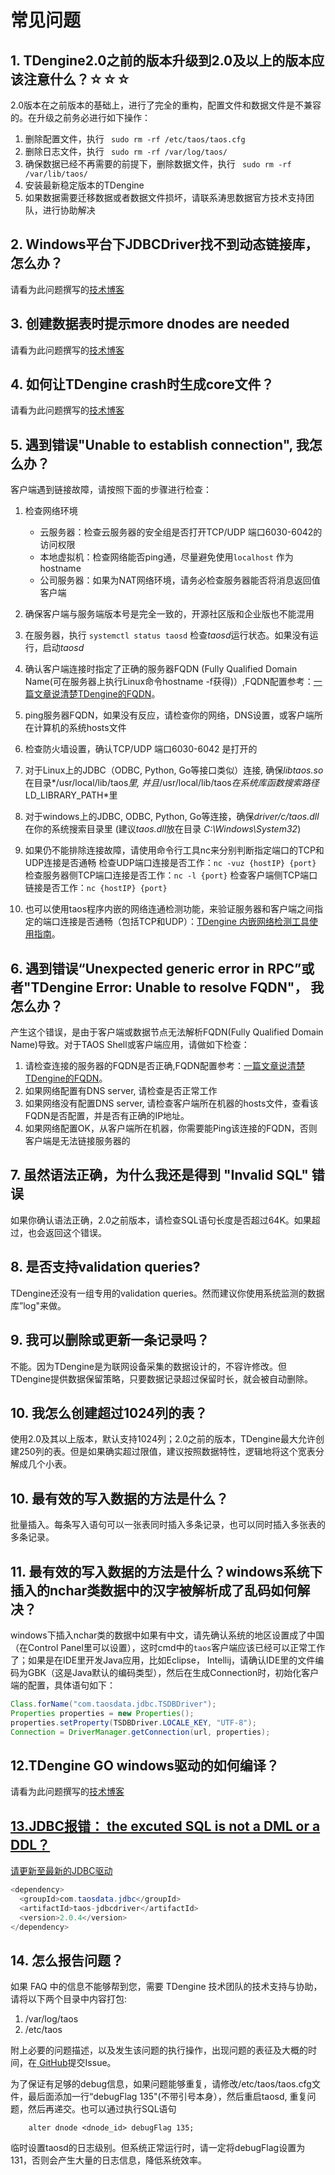 # 常见问题

## 1. TDengine2.0之前的版本升级到2.0及以上的版本应该注意什么？☆☆☆

2.0版本在之前版本的基础上，进行了完全的重构，配置文件和数据文件是不兼容的。在升级之前务必进行如下操作：

1. 删除配置文件，执行 <code> sudo rm -rf /etc/taos/taos.cfg </code>
2. 删除日志文件，执行 <code> sudo rm -rf /var/log/taos/ </code>
3. 确保数据已经不再需要的前提下，删除数据文件，执行 <code> sudo rm -rf /var/lib/taos/ </code>
4. 安装最新稳定版本的TDengine
5. 如果数据需要迁移数据或者数据文件损坏，请联系涛思数据官方技术支持团队，进行协助解决

## 2. Windows平台下JDBCDriver找不到动态链接库，怎么办？
请看为此问题撰写的<a href='blog/2019/12/03/jdbcdriver找不到动态链接库/'>技术博客 </a>

## 3. 创建数据表时提示more dnodes are needed
请看为此问题撰写的<a href='blog/2019/12/03/创建数据表时提示more-dnodes-are-needed/'>技术博客</a>

## 4. 如何让TDengine crash时生成core文件？
请看为此问题撰写的<a href='blog/2019/12/06/tdengine-crash时生成core文件的方法/'>技术博客</a>

## 5. 遇到错误"Unable to establish connection", 我怎么办？

客户端遇到链接故障，请按照下面的步骤进行检查：

1. 检查网络环境
    * 云服务器：检查云服务器的安全组是否打开TCP/UDP 端口6030-6042的访问权限
    * 本地虚拟机：检查网络能否ping通，尽量避免使用`localhost` 作为hostname
    * 公司服务器：如果为NAT网络环境，请务必检查服务器能否将消息返回值客户端
    
2. 确保客户端与服务端版本号是完全一致的，开源社区版和企业版也不能混用

3. 在服务器，执行 `systemctl status taosd` 检查*taosd*运行状态。如果没有运行，启动*taosd*

4. 确认客户端连接时指定了正确的服务器FQDN (Fully Qualified Domain Name(可在服务器上执行Linux命令hostname -f获得)）,FQDN配置参考：[一篇文章说清楚TDengine的FQDN](https://www.taosdata.com/blog/2020/09/11/1824.html)。

5. ping服务器FQDN，如果没有反应，请检查你的网络，DNS设置，或客户端所在计算机的系统hosts文件

6. 检查防火墙设置，确认TCP/UDP 端口6030-6042 是打开的

7. 对于Linux上的JDBC（ODBC, Python, Go等接口类似）连接, 确保*libtaos.so*在目录*/usr/local/lib/taos*里, 并且*/usr/local/lib/taos*在系统库函数搜索路径*LD_LIBRARY_PATH*里 

8. 对于windows上的JDBC, ODBC, Python, Go等连接，确保*driver/c/taos.dll*在你的系统搜索目录里 (建议*taos.dll*放在目录 *C:\Windows\System32*)

9. 如果仍不能排除连接故障，请使用命令行工具nc来分别判断指定端口的TCP和UDP连接是否通畅
   检查UDP端口连接是否工作：`nc -vuz {hostIP} {port} `
   检查服务器侧TCP端口连接是否工作：`nc -l {port}`
   检查客户端侧TCP端口链接是否工作：`nc {hostIP} {port}`
   
10. 也可以使用taos程序内嵌的网络连通检测功能，来验证服务器和客户端之间指定的端口连接是否通畅（包括TCP和UDP）：[TDengine 内嵌网络检测工具使用指南](https://www.taosdata.com/blog/2020/09/08/1816.html)。



## 6. 遇到错误“Unexpected generic error in RPC”或者"TDengine Error: Unable to resolve FQDN"， 我怎么办？
产生这个错误，是由于客户端或数据节点无法解析FQDN(Fully Qualified Domain Name)导致。对于TAOS Shell或客户端应用，请做如下检查：

1. 请检查连接的服务器的FQDN是否正确,FQDN配置参考：[一篇文章说清楚TDengine的FQDN](https://www.taosdata.com/blog/2020/09/11/1824.html)。
2. 如果网络配置有DNS server, 请检查是否正常工作
3. 如果网络没有配置DNS server, 请检查客户端所在机器的hosts文件，查看该FQDN是否配置，并是否有正确的IP地址。
4. 如果网络配置OK，从客户端所在机器，你需要能Ping该连接的FQDN，否则客户端是无法链接服务器的


## 7. 虽然语法正确，为什么我还是得到 "Invalid SQL" 错误

如果你确认语法正确，2.0之前版本，请检查SQL语句长度是否超过64K。如果超过，也会返回这个错误。

## 8. 是否支持validation queries?

TDengine还没有一组专用的validation queries。然而建议你使用系统监测的数据库”log"来做。

## 9. 我可以删除或更新一条记录吗？

不能。因为TDengine是为联网设备采集的数据设计的，不容许修改。但TDengine提供数据保留策略，只要数据记录超过保留时长，就会被自动删除。

## 10. 我怎么创建超过1024列的表？

使用2.0及其以上版本，默认支持1024列；2.0之前的版本，TDengine最大允许创建250列的表。但是如果确实超过限值，建议按照数据特性，逻辑地将这个宽表分解成几个小表。

## 10. 最有效的写入数据的方法是什么？

批量插入。每条写入语句可以一张表同时插入多条记录，也可以同时插入多张表的多条记录。

## 11. 最有效的写入数据的方法是什么？windows系统下插入的nchar类数据中的汉字被解析成了乱码如何解决？

windows下插入nchar类的数据中如果有中文，请先确认系统的地区设置成了中国（在Control Panel里可以设置），这时cmd中的`taos`客户端应该已经可以正常工作了；如果是在IDE里开发Java应用，比如Eclipse， Intellij，请确认IDE里的文件编码为GBK（这是Java默认的编码类型），然后在生成Connection时，初始化客户端的配置，具体语句如下：
```JAVA
Class.forName("com.taosdata.jdbc.TSDBDriver");
Properties properties = new Properties();
properties.setProperty(TSDBDriver.LOCALE_KEY, "UTF-8");
Connection = DriverManager.getConnection(url, properties);
```
## 12.TDengine GO windows驱动的如何编译？
请看为此问题撰写的<a href='blog/2020/01/06/tdengine-go-windows驱动的编译/'>技术博客 

## 13.JDBC报错： the excuted SQL is not a DML or a DDL？
请更新至最新的JDBC驱动
```JAVA
<dependency>
  <groupId>com.taosdata.jdbc</groupId>
  <artifactId>taos-jdbcdriver</artifactId>
  <version>2.0.4</version>
</dependency>
```
## 14. 怎么报告问题？
如果 FAQ 中的信息不能够帮到您，需要 TDengine 技术团队的技术支持与协助，请将以下两个目录中内容打包:
1. /var/log/taos
2. /etc/taos 

附上必要的问题描述，以及发生该问题的执行操作，出现问题的表征及大概的时间，在<a href='https://github.com/taosdata/TDengine'> GitHub</a>提交Issue。

为了保证有足够的debug信息，如果问题能够重复，请修改/etc/taos/taos.cfg文件，最后面添加一行“debugFlag 135"(不带引号本身），然后重启taosd, 重复问题，然后再递交。也可以通过执行SQL语句
```
    alter dnode <dnode_id> debugFlag 135;
```
临时设置taosd的日志级别。但系统正常运行时，请一定将debugFlag设置为131，否则会产生大量的日志信息，降低系统效率。
